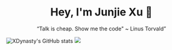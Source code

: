 <div align="center"><h1>Hey, I'm Junjie Xu 🐉</h1></div>

<div align="center"><q>Talk is cheap. Show me the code" ~ Linus Torvald</q></div>

![XDynasty's GitHub stats](https://github-readme-stats.vercel.app/api?username=xdynasty&count_private=true&show_icons=true&theme=cobalt)
![](https://media1.tenor.com/images/5a22184deef81fb772283cf09ef51182/tenor.gif?itemid=5635033)
